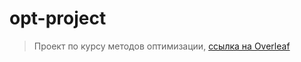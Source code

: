 # opt-project

> Проект по курсу методов оптимизации, [ссылка на Overleaf](https://www.overleaf.com/read/kvgpywwcjcdm)

